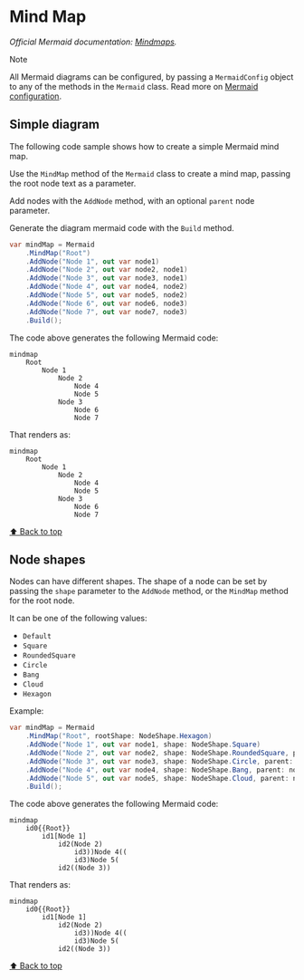 # Mind Map<!-- omit from toc -->

*Official Mermaid documentation: [Mindmaps](https://mermaid.js.org/syntax/mindmap.html).*

> [!NOTE]
> All Mermaid diagrams can be configured, by passing a `MermaidConfig` object to any of the methods in the `Mermaid` class. Read more on [Mermaid configuration](~/configuration.md).

## Simple diagram

The following code sample shows how to create a simple Mermaid mind map.

Use the `MindMap` method of the `Mermaid` class to create a mind map, passing the root node text as a parameter.

Add nodes with the `AddNode` method, with an optional `parent` node parameter.

Generate the diagram mermaid code with the `Build` method.

```csharp
var mindMap = Mermaid
    .MindMap("Root")
    .AddNode("Node 1", out var node1)
    .AddNode("Node 2", out var node2, node1)
    .AddNode("Node 3", out var node3, node1)
    .AddNode("Node 4", out var node4, node2)
    .AddNode("Node 5", out var node5, node2)
    .AddNode("Node 6", out var node6, node3)
    .AddNode("Node 7", out var node7, node3)
    .Build();
```

The code above generates the following Mermaid code:

```text
mindmap
    Root
        Node 1
            Node 2
                Node 4
                Node 5
            Node 3
                Node 6
                Node 7
```

That renders as:

```mermaid
mindmap
    Root
        Node 1
            Node 2
                Node 4
                Node 5
            Node 3
                Node 6
                Node 7
```

[⬆ Back to top](#mind-map)

## Node shapes

Nodes can have different shapes. The shape of a node can be set by passing the `shape` parameter to the `AddNode` method, or the `MindMap` method for the root node.

It can be one of the following values:

- `Default`
- `Square`
- `RoundedSquare`
- `Circle`
- `Bang`
- `Cloud`
- `Hexagon`

Example:

```csharp
var mindMap = Mermaid
    .MindMap("Root", rootShape: NodeShape.Hexagon)
    .AddNode("Node 1", out var node1, shape: NodeShape.Square)
    .AddNode("Node 2", out var node2, shape: NodeShape.RoundedSquare, parent: node1)
    .AddNode("Node 3", out var node3, shape: NodeShape.Circle, parent: node1)
    .AddNode("Node 4", out var node4, shape: NodeShape.Bang, parent: node2)
    .AddNode("Node 5", out var node5, shape: NodeShape.Cloud, parent: node2)
    .Build();
```

The code above generates the following Mermaid code:

```text
mindmap
    id0{{Root}}
        id1[Node 1]
            id2(Node 2)
                id3))Node 4((
                id3)Node 5(
            id2((Node 3))
```

That renders as:

```mermaid
mindmap
    id0{{Root}}
        id1[Node 1]
            id2(Node 2)
                id3))Node 4((
                id3)Node 5(
            id2((Node 3))
```

[⬆ Back to top](#mind-map)
